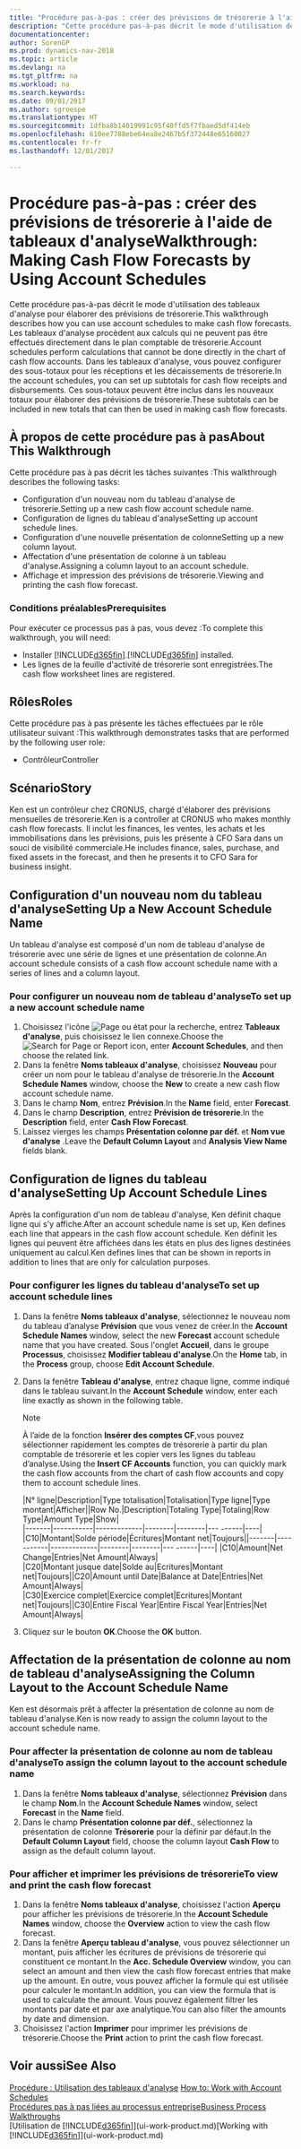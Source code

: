```yaml
---
title: "Procédure pas-à-pas : créer des prévisions de trésorerie à l'aide de tableaux d'analyse"
description: "Cette procédure pas-à-pas décrit le mode d'utilisation des tableaux d'analyse pour élaborer des prévisions de trésorerie. Les tableaux d'analyse procèdent aux calculs qui ne peuvent pas être effectués directement dans le plan comptable de trésorerie. Dans les tableaux d'analyse, vous pouvez configurer des sous-totaux pour les réceptions et les décaissements de trésorerie. Ces sous-totaux peuvent être inclus dans les nouveaux totaux pour élaborer des prévisions de trésorerie."
documentationcenter: 
author: SorenGP
ms.prod: dynamics-nav-2018
ms.topic: article
ms.devlang: na
ms.tgt_pltfrm: na
ms.workload: na
ms.search.keywords: 
ms.date: 09/01/2017
ms.author: sgroespe
ms.translationtype: HT
ms.sourcegitcommit: 1dfba8b14019991c95f40ffd5f7fbaed5df414eb
ms.openlocfilehash: 610ee7788ebe64ea8e2467b5f372448e65160027
ms.contentlocale: fr-fr
ms.lasthandoff: 12/01/2017

---
```

# <a name="walkthrough-making-cash-flow-forecasts-by-using-account-schedules"></a><span data-ttu-id="9dfa1-106">Procédure pas-à-pas : créer des prévisions de trésorerie à l'aide de tableaux d'analyse</span><span class="sxs-lookup"><span data-stu-id="9dfa1-106">Walkthrough: Making Cash Flow Forecasts by Using Account Schedules</span></span>
<span data-ttu-id="9dfa1-107">Cette procédure pas-à-pas décrit le mode d'utilisation des tableaux d'analyse pour élaborer des prévisions de trésorerie.</span><span class="sxs-lookup"><span data-stu-id="9dfa1-107">This walkthrough describes how you can use account schedules to make cash flow forecasts.</span></span> <span data-ttu-id="9dfa1-108">Les tableaux d'analyse procèdent aux calculs qui ne peuvent pas être effectués directement dans le plan comptable de trésorerie.</span><span class="sxs-lookup"><span data-stu-id="9dfa1-108">Account schedules perform calculations that cannot be done directly in the chart of cash flow accounts.</span></span> <span data-ttu-id="9dfa1-109">Dans les tableaux d'analyse, vous pouvez configurer des sous-totaux pour les réceptions et les décaissements de trésorerie.</span><span class="sxs-lookup"><span data-stu-id="9dfa1-109">In the account schedules, you can set up subtotals for cash flow receipts and disbursements.</span></span> <span data-ttu-id="9dfa1-110">Ces sous-totaux peuvent être inclus dans les nouveaux totaux pour élaborer des prévisions de trésorerie.</span><span class="sxs-lookup"><span data-stu-id="9dfa1-110">These subtotals can be included in new totals that can then be used in making cash flow forecasts.</span></span>  

## <a name="about-this-walkthrough"></a><span data-ttu-id="9dfa1-111">À propos de cette procédure pas à pas</span><span class="sxs-lookup"><span data-stu-id="9dfa1-111">About This Walkthrough</span></span>  
<span data-ttu-id="9dfa1-112">Cette procédure pas à pas décrit les tâches suivantes :</span><span class="sxs-lookup"><span data-stu-id="9dfa1-112">This walkthrough describes the following tasks:</span></span>  

- <span data-ttu-id="9dfa1-113">Configuration d'un nouveau nom du tableau d'analyse de trésorerie.</span><span class="sxs-lookup"><span data-stu-id="9dfa1-113">Setting up a new cash flow account schedule name.</span></span>  
- <span data-ttu-id="9dfa1-114">Configuration de lignes du tableau d'analyse</span><span class="sxs-lookup"><span data-stu-id="9dfa1-114">Setting up account schedule lines.</span></span>  
- <span data-ttu-id="9dfa1-115">Configuration d'une nouvelle présentation de colonne</span><span class="sxs-lookup"><span data-stu-id="9dfa1-115">Setting up a new column layout.</span></span>  
- <span data-ttu-id="9dfa1-116">Affectation d'une présentation de colonne à un tableau d'analyse.</span><span class="sxs-lookup"><span data-stu-id="9dfa1-116">Assigning a column layout to an account schedule.</span></span>  
- <span data-ttu-id="9dfa1-117">Affichage et impression des prévisions de trésorerie.</span><span class="sxs-lookup"><span data-stu-id="9dfa1-117">Viewing and printing the cash flow forecast.</span></span>  

### <a name="prerequisites"></a><span data-ttu-id="9dfa1-118">Conditions préalables</span><span class="sxs-lookup"><span data-stu-id="9dfa1-118">Prerequisites</span></span>  
<span data-ttu-id="9dfa1-119">Pour exécuter ce processus pas à pas, vous devez :</span><span class="sxs-lookup"><span data-stu-id="9dfa1-119">To complete this walkthrough, you will need:</span></span>  

- <span data-ttu-id="9dfa1-120">Installer [!INCLUDE[d365fin](includes/d365fin_md.md)].</span><span class="sxs-lookup"><span data-stu-id="9dfa1-120">[!INCLUDE[d365fin](includes/d365fin_md.md)] installed.</span></span>  
- <span data-ttu-id="9dfa1-121">Les lignes de la feuille d'activité de trésorerie sont enregistrées.</span><span class="sxs-lookup"><span data-stu-id="9dfa1-121">The cash flow worksheet lines are registered.</span></span>  

## <a name="roles"></a><span data-ttu-id="9dfa1-122">Rôles</span><span class="sxs-lookup"><span data-stu-id="9dfa1-122">Roles</span></span>  
<span data-ttu-id="9dfa1-123">Cette procédure pas à pas présente les tâches effectuées par le rôle utilisateur suivant :</span><span class="sxs-lookup"><span data-stu-id="9dfa1-123">This walkthrough demonstrates tasks that are performed by the following user role:</span></span>  

- <span data-ttu-id="9dfa1-124">Contrôleur</span><span class="sxs-lookup"><span data-stu-id="9dfa1-124">Controller</span></span>  

## <a name="story"></a><span data-ttu-id="9dfa1-125">Scénario</span><span class="sxs-lookup"><span data-stu-id="9dfa1-125">Story</span></span>  
<span data-ttu-id="9dfa1-126">Ken est un contrôleur chez CRONUS, chargé d'élaborer des prévisions mensuelles de trésorerie.</span><span class="sxs-lookup"><span data-stu-id="9dfa1-126">Ken is a controller at CRONUS who makes monthly cash flow forecasts.</span></span> <span data-ttu-id="9dfa1-127">Il inclut les finances, les ventes, les achats et les immobilisations dans les prévisions, puis les présente à CFO Sara dans un souci de visibilité commerciale.</span><span class="sxs-lookup"><span data-stu-id="9dfa1-127">He includes finance, sales, purchase, and fixed assets in the forecast, and then he presents it to CFO Sara for business insight.</span></span>  

## <a name="setting-up-a-new-account-schedule-name"></a><span data-ttu-id="9dfa1-128">Configuration d'un nouveau nom du tableau d'analyse</span><span class="sxs-lookup"><span data-stu-id="9dfa1-128">Setting Up a New Account Schedule Name</span></span>  
<span data-ttu-id="9dfa1-129">Un tableau d'analyse est composé d'un nom de tableau d'analyse de trésorerie avec une série de lignes et une présentation de colonne.</span><span class="sxs-lookup"><span data-stu-id="9dfa1-129">An account schedule consists of a cash flow account schedule name with a series of lines and a column layout.</span></span>  

### <a name="to-set-up-a-new-account-schedule-name"></a><span data-ttu-id="9dfa1-130">Pour configurer un nouveau nom de tableau d'analyse</span><span class="sxs-lookup"><span data-stu-id="9dfa1-130">To set up a new account schedule name</span></span>  

1.  <span data-ttu-id="9dfa1-131">Choisissez l'icône ![Page ou état pour la recherche](media/ui-search/search_small.png "Page ou état pour la recherche"), entrez **Tableaux d'analyse**, puis choisissez le lien connexe.</span><span class="sxs-lookup"><span data-stu-id="9dfa1-131">Choose the ![Search for Page or Report](media/ui-search/search_small.png "Search for Page or Report icon") icon, enter **Account Schedules**, and then choose the related link.</span></span>  
2.  <span data-ttu-id="9dfa1-132">Dans la fenêtre **Noms tableaux d'analyse**, choisissez **Nouveau** pour créer un nom pour le tableau d'analyse de trésorerie.</span><span class="sxs-lookup"><span data-stu-id="9dfa1-132">In the **Account Schedule Names** window, choose the **New** to create a new cash flow account schedule name.</span></span>  
3.  <span data-ttu-id="9dfa1-133">Dans le champ **Nom**, entrez **Prévision**.</span><span class="sxs-lookup"><span data-stu-id="9dfa1-133">In the **Name** field, enter **Forecast**.</span></span>  
4.  <span data-ttu-id="9dfa1-134">Dans le champ **Description**, entrez **Prévision de trésorerie**.</span><span class="sxs-lookup"><span data-stu-id="9dfa1-134">In the **Description** field, enter **Cash Flow Forecast**.</span></span>  
5.  <span data-ttu-id="9dfa1-135">Laissez vierges les champs **Présentation colonne par déf.** et **Nom vue d'analyse** .</span><span class="sxs-lookup"><span data-stu-id="9dfa1-135">Leave the **Default Column Layout** and **Analysis View Name** fields blank.</span></span>  

## <a name="setting-up-account-schedule-lines"></a><span data-ttu-id="9dfa1-136">Configuration de lignes du tableau d'analyse</span><span class="sxs-lookup"><span data-stu-id="9dfa1-136">Setting Up Account Schedule Lines</span></span>  
<span data-ttu-id="9dfa1-137">Après la configuration d'un nom de tableau d'analyse, Ken définit chaque ligne qui s'y affiche.</span><span class="sxs-lookup"><span data-stu-id="9dfa1-137">After an account schedule name is set up, Ken defines each line that appears in the cash flow account schedule.</span></span> <span data-ttu-id="9dfa1-138">Ken définit les lignes qui peuvent être affichées dans les états en plus des lignes destinées uniquement au calcul.</span><span class="sxs-lookup"><span data-stu-id="9dfa1-138">Ken defines lines that can be shown in reports in addition to lines that are only for calculation purposes.</span></span>  

### <a name="to-set-up-account-schedule-lines"></a><span data-ttu-id="9dfa1-139">Pour configurer les lignes du tableau d'analyse</span><span class="sxs-lookup"><span data-stu-id="9dfa1-139">To set up account schedule lines</span></span>  

1.  <span data-ttu-id="9dfa1-140">Dans la fenêtre **Noms tableaux d'analyse**, sélectionnez le nouveau nom du tableau d’analyse **Prévision** que vous venez de créer.</span><span class="sxs-lookup"><span data-stu-id="9dfa1-140">In the **Account Schedule Names** window, select the new **Forecast** account schedule name that you have created.</span></span> <span data-ttu-id="9dfa1-141">Sous l'onglet **Accueil**, dans le groupe **Processus**, choisissez **Modifier tableau d'analyse**.</span><span class="sxs-lookup"><span data-stu-id="9dfa1-141">On the **Home** tab, in the **Process** group, choose **Edit Account Schedule**.</span></span>  
2.  <span data-ttu-id="9dfa1-142">Dans la fenêtre **Tableau d'analyse**, entrez chaque ligne, comme indiqué dans le tableau suivant.</span><span class="sxs-lookup"><span data-stu-id="9dfa1-142">In the **Account Schedule** window, enter each line exactly as shown in the following table.</span></span>  

    > [!NOTE]  
    >  <span data-ttu-id="9dfa1-143">À l’aide de la fonction **Insérer des comptes CF**,vous pouvez sélectionner rapidement les comptes de trésorerie à partir du plan comptable de trésorerie et les copier vers les lignes du tableau d’analyse.</span><span class="sxs-lookup"><span data-stu-id="9dfa1-143">Using the **Insert CF Accounts** function, you can quickly mark the cash flow accounts from the chart of cash flow accounts and copy them to account schedule lines.</span></span>  

    <span data-ttu-id="9dfa1-144">|N° ligne|Description|Type totalisation|Totalisation|Type ligne|Type montant|Afficher|</span><span class="sxs-lookup"><span data-stu-id="9dfa1-144">|Row No.|Description|Totaling Type|Totaling|Row Type|Amount Type|Show|</span></span>  
    <span data-ttu-id="9dfa1-145">|-------|-----------|-------------|--------|--------|---  ------|----| |C10|Montant|Solde période|Écritures|Montant net|Toujours|</span><span class="sxs-lookup"><span data-stu-id="9dfa1-145">|-------|-----------|-------------|--------|--------|---  ------|----| |C10|Amount|Net Change|Entries|Net Amount|Always|</span></span>  
    <span data-ttu-id="9dfa1-146">|C20|Montant jusque date|Solde au|Ecritures|Montant net|Toujours|</span><span class="sxs-lookup"><span data-stu-id="9dfa1-146">|C20|Amount until Date|Balance at Date|Entries|Net Amount|Always|</span></span>  
    <span data-ttu-id="9dfa1-147">|C30|Exercice complet|Exercice complet|Ecritures|Montant net|Toujours|</span><span class="sxs-lookup"><span data-stu-id="9dfa1-147">|C30|Entire Fiscal Year|Entire Fiscal Year|Entries|Net Amount|Always|</span></span>  

4.  <span data-ttu-id="9dfa1-148">Cliquez sur le bouton **OK**.</span><span class="sxs-lookup"><span data-stu-id="9dfa1-148">Choose the **OK** button.</span></span>  

## <a name="assigning-the-column-layout-to-the-account-schedule-name"></a><span data-ttu-id="9dfa1-149">Affectation de la présentation de colonne au nom de tableau d'analyse</span><span class="sxs-lookup"><span data-stu-id="9dfa1-149">Assigning the Column Layout to the Account Schedule Name</span></span>  
<span data-ttu-id="9dfa1-150">Ken est désormais prêt à affecter la présentation de colonne au nom de tableau d'analyse.</span><span class="sxs-lookup"><span data-stu-id="9dfa1-150">Ken is now ready to assign the column layout to the account schedule name.</span></span>  

### <a name="to-assign-the-column-layout-to-the-account-schedule-name"></a><span data-ttu-id="9dfa1-151">Pour affecter la présentation de colonne au nom de tableau d'analyse</span><span class="sxs-lookup"><span data-stu-id="9dfa1-151">To assign the column layout to the account schedule name</span></span>  

1.  <span data-ttu-id="9dfa1-152">Dans la fenêtre **Noms tableaux d'analyse**, sélectionnez **Prévision** dans le champ **Nom**.</span><span class="sxs-lookup"><span data-stu-id="9dfa1-152">In the **Account Schedule Names** window, select **Forecast** in the **Name** field.</span></span>  
2.  <span data-ttu-id="9dfa1-153">Dans le champ **Présentation colonne par déf.**, sélectionnez la présentation de colonne **Trésorerie** pour la définir par défaut.</span><span class="sxs-lookup"><span data-stu-id="9dfa1-153">In the **Default Column Layout** field, choose the column layout **Cash Flow** to assign as the default column layout.</span></span>  

### <a name="to-view-and-print-the-cash-flow-forecast"></a><span data-ttu-id="9dfa1-154">Pour afficher et imprimer les prévisions de trésorerie</span><span class="sxs-lookup"><span data-stu-id="9dfa1-154">To view and print the cash flow forecast</span></span>  
1.  <span data-ttu-id="9dfa1-155">Dans la fenêtre **Noms tableaux d'analyse**, choisissez l'action **Aperçu** pour afficher les prévisions de trésorerie.</span><span class="sxs-lookup"><span data-stu-id="9dfa1-155">In the **Account Schedule Names** window, choose the **Overview** action to view the cash flow forecast.</span></span>  
2.  <span data-ttu-id="9dfa1-156">Dans la fenêtre **Aperçu tableau d'analyse**, vous pouvez sélectionner un montant, puis afficher les écritures de prévisions de trésorerie qui constituent ce montant.</span><span class="sxs-lookup"><span data-stu-id="9dfa1-156">In the **Acc. Schedule Overview** window, you can select an amount and then view the cash flow forecast entries that make up the amount.</span></span> <span data-ttu-id="9dfa1-157">En outre, vous pouvez afficher la formule qui est utilisée pour calculer le montant.</span><span class="sxs-lookup"><span data-stu-id="9dfa1-157">In addition, you can view the formula that is used to calculate the amount.</span></span> <span data-ttu-id="9dfa1-158">Vous pouvez également filtrer les montants par date et par axe analytique.</span><span class="sxs-lookup"><span data-stu-id="9dfa1-158">You can also filter the amounts by date and dimension.</span></span>  
3.  <span data-ttu-id="9dfa1-159">Choisissez l'action **Imprimer** pour imprimer les prévisions de trésorerie.</span><span class="sxs-lookup"><span data-stu-id="9dfa1-159">Choose the **Print** action to print the cash flow forecast.</span></span>  

## <a name="see-also"></a><span data-ttu-id="9dfa1-160">Voir aussi</span><span class="sxs-lookup"><span data-stu-id="9dfa1-160">See Also</span></span>  
 <span data-ttu-id="9dfa1-161">[Procédure : Utilisation des tableaux d'analyse](bi-how-work-account-schedule.md) </span><span class="sxs-lookup"><span data-stu-id="9dfa1-161">[How to: Work with Account Schedules](bi-how-work-account-schedule.md) </span></span>  
 [<span data-ttu-id="9dfa1-162">Procédures pas à pas liées au processus entreprise</span><span class="sxs-lookup"><span data-stu-id="9dfa1-162">Business Process Walkthroughs</span></span>](walkthrough-business-process-walkthroughs.md)  
 <span data-ttu-id="9dfa1-163">[Utilisation de [!INCLUDE[d365fin](includes/d365fin_md.md)]](ui-work-product.md)</span><span class="sxs-lookup"><span data-stu-id="9dfa1-163">[Working with [!INCLUDE[d365fin](includes/d365fin_md.md)]](ui-work-product.md)</span></span>

